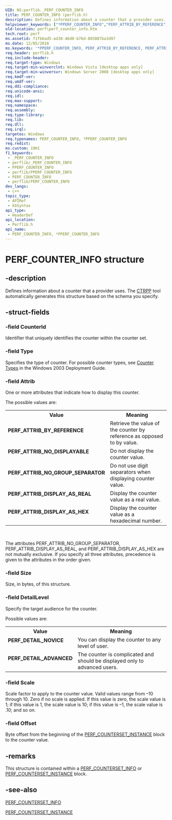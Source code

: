```yaml
---
UID: NS:perflib._PERF_COUNTER_INFO
title: PERF_COUNTER_INFO (perflib.h)
description: Defines information about a counter that a provider uses. The CTRPP tool automatically generates this structure based on the schema you specify.
helpviewer_keywords: ["*PPERF_COUNTER_INFO","PERF_ATTRIB_BY_REFERENCE","PERF_ATTRIB_DISPLAY_AS_HEX","PERF_ATTRIB_DISPLAY_AS_REAL","PERF_ATTRIB_NO_DISPLAYABLE","PERF_ATTRIB_NO_GROUP_SEPARATOR","PERF_COUNTER_INFO","PERF_COUNTER_INFO structure [Perf]","PERF_COUNTER_INFO","*PPERF_COUNTER_INFO","PERF_COUNTER_INFO","*PPERF_COUNTER_INFO structure [Perf]","PERF_DETAIL_ADVANCED","PERF_DETAIL_NOVICE","base.perf_counter_info","perf.perf_counter_info","perflib/PERF_COUNTER_INFO"]
old-location: perf\perf_counter_info.htm
tech.root: perf
ms.assetid: f1fb6ad5-ad38-46d0-b76d-803887ba3d97
ms.date: 12/05/2018
ms.keywords: '*PPERF_COUNTER_INFO, PERF_ATTRIB_BY_REFERENCE, PERF_ATTRIB_DISPLAY_AS_HEX, PERF_ATTRIB_DISPLAY_AS_REAL, PERF_ATTRIB_NO_DISPLAYABLE, PERF_ATTRIB_NO_GROUP_SEPARATOR, PERF_COUNTER_INFO, PERF_COUNTER_INFO structure [Perf], PERF_COUNTER_INFO,*PPERF_COUNTER_INFO, PERF_COUNTER_INFO,*PPERF_COUNTER_INFO structure [Perf], PERF_DETAIL_ADVANCED, PERF_DETAIL_NOVICE, base.perf_counter_info, perf.perf_counter_info, perflib/PERF_COUNTER_INFO'
req.header: perflib.h
req.include-header: 
req.target-type: Windows
req.target-min-winverclnt: Windows Vista [desktop apps only]
req.target-min-winversvr: Windows Server 2008 [desktop apps only]
req.kmdf-ver: 
req.umdf-ver: 
req.ddi-compliance: 
req.unicode-ansi: 
req.idl: 
req.max-support: 
req.namespace: 
req.assembly: 
req.type-library: 
req.lib: 
req.dll: 
req.irql: 
targetos: Windows
req.typenames: PERF_COUNTER_INFO, *PPERF_COUNTER_INFO
req.redist: 
ms.custom: 19H1
f1_keywords:
 - _PERF_COUNTER_INFO
 - perflib/_PERF_COUNTER_INFO
 - PPERF_COUNTER_INFO
 - perflib/PPERF_COUNTER_INFO
 - PERF_COUNTER_INFO
 - perflib/PERF_COUNTER_INFO
dev_langs:
 - c++
topic_type:
 - APIRef
 - kbSyntax
api_type:
 - HeaderDef
api_location:
 - Perflib.h
api_name:
 - PERF_COUNTER_INFO, *PPERF_COUNTER_INFO
---
```


# PERF_COUNTER_INFO structure


## -description

Defines information about a counter that a provider uses.  The <a href="/windows/desktop/PerfCtrs/ctrpp">CTRPP</a> tool automatically generates this structure based on the  schema you specify.

## -struct-fields

### -field CounterId

Identifier that uniquely identifies the counter within the counter set.

### -field Type

Specifies the type of counter. For possible counter types, see <a href="/previous-versions/windows/it-pro/windows-server-2003/cc776490(v=ws.10)">Counter Types</a> in the Windows 2003 Deployment Guide.

### -field Attrib

One or more attributes that indicate how to display this counter.


The possible values are:



<table>
<tr>
<th>Value</th>
<th>Meaning</th>
</tr>
<tr>
<td width="40%"><a id="PERF_ATTRIB_BY_REFERENCE"></a><a id="perf_attrib_by_reference"></a><dl>
<dt><b>PERF_ATTRIB_BY_REFERENCE</b></dt>
</dl>
</td>
<td width="60%">
Retrieve the value of the counter by reference as opposed to by value.

</td>
</tr>
<tr>
<td width="40%"><a id="PERF_ATTRIB_NO_DISPLAYABLE"></a><a id="perf_attrib_no_displayable"></a><dl>
<dt><b>PERF_ATTRIB_NO_DISPLAYABLE</b></dt>
</dl>
</td>
<td width="60%">
Do not display the counter value. 

</td>
</tr>
<tr>
<td width="40%"><a id="PERF_ATTRIB_NO_GROUP_SEPARATOR"></a><a id="perf_attrib_no_group_separator"></a><dl>
<dt><b>PERF_ATTRIB_NO_GROUP_SEPARATOR</b></dt>
</dl>
</td>
<td width="60%">
Do not use digit separators when displaying counter value. 

</td>
</tr>
<tr>
<td width="40%"><a id="PERF_ATTRIB_DISPLAY_AS_REAL"></a><a id="perf_attrib_display_as_real"></a><dl>
<dt><b>PERF_ATTRIB_DISPLAY_AS_REAL</b></dt>
</dl>
</td>
<td width="60%">
Display the counter value as a real value.

</td>
</tr>
<tr>
<td width="40%"><a id="PERF_ATTRIB_DISPLAY_AS_HEX"></a><a id="perf_attrib_display_as_hex"></a><dl>
<dt><b>PERF_ATTRIB_DISPLAY_AS_HEX</b></dt>
</dl>
</td>
<td width="60%">
Display the counter value as a hexadecimal number. 

</td>
</tr>
</table>
 

The attributes PERF_ATTRIB_NO_GROUP_SEPARATOR, PERF_ATTRIB_DISPLAY_AS_REAL, and PERF_ATTRIB_DISPLAY_AS_HEX are not mutually exclusive. If you specify all three attributes, precedence is given to the attributes in the order given.

### -field Size

Size, in bytes, of this structure.

### -field DetailLevel

Specify the target audience for the counter. 


Possible values are:



<table>
<tr>
<th>Value</th>
<th>Meaning</th>
</tr>
<tr>
<td width="40%"><a id="PERF_DETAIL_NOVICE"></a><a id="perf_detail_novice"></a><dl>
<dt><b>PERF_DETAIL_NOVICE</b></dt>
</dl>
</td>
<td width="60%">
You can display the counter to any level of user.

</td>
</tr>
<tr>
<td width="40%"><a id="PERF_DETAIL_ADVANCED"></a><a id="perf_detail_advanced"></a><dl>
<dt><b>PERF_DETAIL_ADVANCED</b></dt>
</dl>
</td>
<td width="60%">
The counter is complicated and should be displayed only to advanced users.

</td>
</tr>
</table>

### -field Scale

Scale factor to apply to the counter value. Valid values range from –10 through 10. Zero if no scale is applied. If this value is zero, the scale value is 1; if this value is 1, the scale value is 10; if this value is –1, the scale value is .10; and so on.

### -field Offset

Byte offset from the beginning of the <a href="/windows/desktop/api/perflib/ns-perflib-perf_counterset_instance">PERF_COUNTERSET_INSTANCE</a> block to the counter value.

## -remarks

This structure is contained within a <a href="/windows/desktop/api/perflib/ns-perflib-perf_counterset_info">PERF_COUNTERSET_INFO</a> or <a href="/windows/desktop/api/perflib/ns-perflib-perf_counterset_instance">PERF_COUNTERSET_INSTANCE</a> block.

## -see-also

<a href="/windows/desktop/api/perflib/ns-perflib-perf_counterset_info">PERF_COUNTERSET_INFO</a>



<a href="/windows/desktop/api/perflib/ns-perflib-perf_counterset_instance">PERF_COUNTERSET_INSTANCE</a>